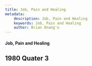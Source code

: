 ```yaml
---
title: Job, Pain and Healing
metadata:
    description: Job, Pain and Healing
    keywords: Job, Pain and Healing
    author: Brian Onang'o
---
```


#### Job, Pain and Healing

## 1980 Quater 3
